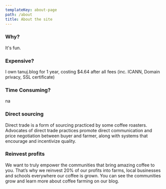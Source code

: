 ```yaml
---
templateKey: about-page
path: /about
title: About the site
---
```

### Why?

It's fun.

### Expensive?

I own tanuj.blog for 1 year, costing $4.64 after all fees (inc. ICANN, Domain privacy, SSL certificate)

### Time Consuming?

na

### Direct sourcing

Direct trade is a form of sourcing practiced by some coffee roasters. Advocates of direct trade practices promote direct communication and price negotiation between buyer and farmer, along with systems that encourage and incentivize quality.

### Reinvest profits

We want to truly empower the communities that bring amazing coffee to you. That’s why we reinvest 20% of our profits into farms, local businesses and schools everywhere our coffee is grown. You can see the communities grow and learn more about coffee farming on our blog.